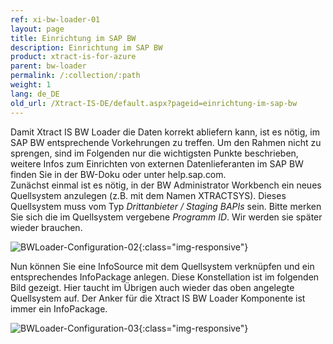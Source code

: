```yaml
---
ref: xi-bw-loader-01
layout: page
title: Einrichtung im SAP BW
description: Einrichtung im SAP BW
product: xtract-is-for-azure
parent: bw-loader
permalink: /:collection/:path
weight: 1
lang: de_DE
old_url: /Xtract-IS-DE/default.aspx?pageid=einrichtung-im-sap-bw
---
```


Damit Xtract IS BW Loader die Daten korrekt abliefern kann, ist es nötig, im SAP BW entsprechende Vorkehrungen zu treffen. Um den Rahmen nicht zu sprengen, sind im Folgenden nur die wichtigsten Punkte beschrieben, weitere Infos zum Einrichten von externen Datenlieferanten im SAP BW finden Sie in der BW-Doku oder unter help.sap.com.<br> 
Zunächst einmal ist es nötig, in der BW Administrator Workbench ein neues Quellsystem anzulegen (z.B. mit dem Namen XTRACTSYS). Dieses Quellsystem muss vom Typ *Drittanbieter / Staging BAPIs* sein. Bitte merken Sie sich die im Quellsystem vergebene *Programm ID*. Wir werden sie später wieder brauchen.

![BWLoader-Configuration-02](/img/content/BWLoader-Configuration-02.png){:class="img-responsive"}

Nun können Sie eine InfoSource mit dem Quellsystem verknüpfen und ein entsprechendes InfoPackage anlegen. Diese Konstellation ist im folgenden Bild gezeigt. Hier taucht im Übrigen auch wieder das oben angelegte Quellsystem auf. Der Anker für die Xtract IS BW Loader Komponente ist immer ein InfoPackage.

![BWLoader-Configuration-03](/img/content/BWLoader-Configuration-03.png){:class="img-responsive"}
